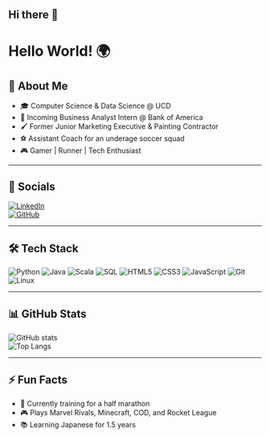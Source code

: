 ## Hi there 👋

# Hello World! 🌍

## 👋 About Me
- 🎓 Computer Science & Data Science @ UCD
- 💼 Incoming Business Analyst Intern @ Bank of America
- 🖌 Former Junior Marketing Executive & Painting Contractor
- ⚽ Assistant Coach for an underage soccer squad
- 🎮 Gamer | Runner | Tech Enthusiast

---

## 📱 Socials
[![LinkedIn](https://img.shields.io/badge/LinkedIn-0077B5?style=for-the-badge&logo=linkedin&logoColor=white)](https://www.linkedin.com/in/jamieparke)  
[![GitHub](https://img.shields.io/badge/GitHub-181717?style=for-the-badge&logo=github&logoColor=white)](https://github.com/jamie6084)

---

## 🛠 Tech Stack
![Python](https://img.shields.io/badge/Python-3776AB?style=for-the-badge&logo=python&logoColor=white)
![Java](https://img.shields.io/badge/Java-007396?style=for-the-badge&logo=java&logoColor=white)
![Scala](https://img.shields.io/badge/Scala-DC322F?style=for-the-badge&logo=scala&logoColor=white)
![SQL](https://img.shields.io/badge/SQL-003B57?style=for-the-badge&logo=postgresql&logoColor=white)
![HTML5](https://img.shields.io/badge/HTML5-E34F26?style=for-the-badge&logo=html5&logoColor=white)
![CSS3](https://img.shields.io/badge/CSS3-1572B6?style=for-the-badge&logo=css3&logoColor=white)
![JavaScript](https://img.shields.io/badge/JavaScript-F7DF1E?style=for-the-badge&logo=javascript&logoColor=black)
![Git](https://img.shields.io/badge/Git-F05032?style=for-the-badge&logo=git&logoColor=white)
![Linux](https://img.shields.io/badge/Linux-FCC624?style=for-the-badge&logo=linux&logoColor=black)

---

## 📊 GitHub Stats
![GitHub stats](https://github-readme-stats.vercel.app/api?username=jamie6084&show_icons=true&theme=tokyonight)  
![Top Langs](https://github-readme-stats.vercel.app/api/top-langs/?username=jamie6084&layout=compact&theme=tokyonight)

---

## ⚡ Fun Facts
- 🏃 Currently training for a half marathon
- 🎮 Plays Marvel Rivals, Minecraft, COD, and Rocket League
- 📚 Learning Japanese for 1.5 years


<!--
**jamie6084/jamie6084** is a ✨ _special_ ✨ repository because its `README.md` (this file) appears on your GitHub profile.

Here are some ideas to get you started:

- 🔭 I’m currently working on ...
- 🌱 I’m currently learning ...
- 👯 I’m looking to collaborate on ...
- 🤔 I’m looking for help with ...
- 💬 Ask me about ...
- 📫 How to reach me: ...
- 😄 Pronouns: ...
- ⚡ Fun fact: ...
-->
